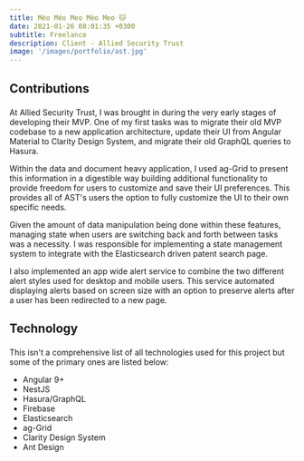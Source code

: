 ```yaml
---
title: Mèo Méo Meo Mèo Meo 🐱
date: 2021-01-26 08:01:35 +0300
subtitle: Freelance
description: Client - Allied Security Trust
image: '/images/portfolio/ast.jpg'
---
```


<!-- <div class="gallery-box">
  <div class="gallery">
    <img src="/images/project-5.jpg" alt="Project">
    <img src="/images/project-8.jpg" alt="Project">
    <img src="/images/project-6.jpg" alt="Project">
  </div>
  <em>Projects / <a href="https://unsplash.com/" target="_blank">Unsplash</a></em>
</div> -->

<div class="block-header inner-sm" style="margin-top: 1.5em; margin-bottom: 1.5em">
  <h2 class="block-title line-top">Contributions</h2>
</div>

At Allied Security Trust, I was brought in during the very early stages of developing their MVP. One of my first tasks was to migrate their old MVP codebase to a new application architecture, update their UI from Angular Material to Clarity Design System, and migrate their old GraphQL queries to Hasura.

Within the data and document heavy application, I used ag-Grid to present this information in a digestible way building additional functionality to provide freedom for users to customize and save their UI preferences. This provides all of AST's users the option to fully customize the UI to their own specific needs.

Given the amount of data manipulation being done within these features, managing state when users are switching back and forth between tasks was a necessity. I was responsible for implementing a state management system to integrate with the Elasticsearch driven patent search page.

I also implemented an app wide alert service to combine the two different alert styles used for desktop and mobile users. This service automated displaying alerts based on screen size with an option to preserve alerts after a user has been redirected to a new page.

<div class="block-header inner-sm" style="margin-bottom: 1.5em">
  <h2 class="block-title line-top">Technology</h2>
</div>

This isn't a comprehensive list of all technologies used for this project but some of the primary ones are listed below:

- Angular 9+
- NestJS
- Hasura/GraphQL
- Firebase
- Elasticsearch
- ag-Grid
- Clarity Design System
- Ant Design
